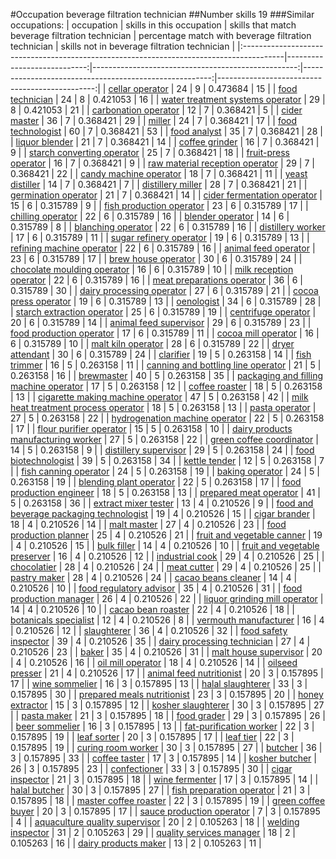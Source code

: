 #Occupation beverage filtration technician
##Number skills 19
###Similar occupations:
| occupation                                                                              |   skills in this occupation |   skills that match beverage filtration technician |   percentage match with beverage filtration technician |   skills not in beverage filtration technician |
|:----------------------------------------------------------------------------------------|----------------------------:|---------------------------------------------------:|-------------------------------------------------------:|-----------------------------------------------:|
| [cellar operator](cellar_operator.md)                                                   |                          24 |                                                  9 |                                               0.473684 |                                             15 |
| [food technician](food_technician.md)                                                   |                          24 |                                                  8 |                                               0.421053 |                                             16 |
| [water treatment systems operator](water_treatment_systems_operator.md)                 |                          29 |                                                  8 |                                               0.421053 |                                             21 |
| [carbonation operator](carbonation_operator.md)                                         |                          12 |                                                  7 |                                               0.368421 |                                              5 |
| [cider master](cider_master.md)                                                         |                          36 |                                                  7 |                                               0.368421 |                                             29 |
| [miller](miller.md)                                                                     |                          24 |                                                  7 |                                               0.368421 |                                             17 |
| [food technologist](food_technologist.md)                                               |                          60 |                                                  7 |                                               0.368421 |                                             53 |
| [food analyst](food_analyst.md)                                                         |                          35 |                                                  7 |                                               0.368421 |                                             28 |
| [liquor blender](liquor_blender.md)                                                     |                          21 |                                                  7 |                                               0.368421 |                                             14 |
| [coffee grinder](coffee_grinder.md)                                                     |                          16 |                                                  7 |                                               0.368421 |                                              9 |
| [starch converting operator](starch_converting_operator.md)                             |                          25 |                                                  7 |                                               0.368421 |                                             18 |
| [fruit-press operator](fruit-press_operator.md)                                         |                          16 |                                                  7 |                                               0.368421 |                                              9 |
| [raw material reception operator](raw_material_reception_operator.md)                   |                          29 |                                                  7 |                                               0.368421 |                                             22 |
| [candy machine operator](candy_machine_operator.md)                                     |                          18 |                                                  7 |                                               0.368421 |                                             11 |
| [yeast distiller](yeast_distiller.md)                                                   |                          14 |                                                  7 |                                               0.368421 |                                              7 |
| [distillery miller](distillery_miller.md)                                               |                          28 |                                                  7 |                                               0.368421 |                                             21 |
| [germination operator](germination_operator.md)                                         |                          21 |                                                  7 |                                               0.368421 |                                             14 |
| [cider fermentation operator](cider_fermentation_operator.md)                           |                          15 |                                                  6 |                                               0.315789 |                                              9 |
| [fish production operator](fish_production_operator.md)                                 |                          23 |                                                  6 |                                               0.315789 |                                             17 |
| [chilling operator](chilling_operator.md)                                               |                          22 |                                                  6 |                                               0.315789 |                                             16 |
| [blender operator](blender_operator.md)                                                 |                          14 |                                                  6 |                                               0.315789 |                                              8 |
| [blanching operator](blanching_operator.md)                                             |                          22 |                                                  6 |                                               0.315789 |                                             16 |
| [distillery worker](distillery_worker.md)                                               |                          17 |                                                  6 |                                               0.315789 |                                             11 |
| [sugar refinery operator](sugar_refinery_operator.md)                                   |                          19 |                                                  6 |                                               0.315789 |                                             13 |
| [refining machine operator](refining_machine_operator.md)                               |                          22 |                                                  6 |                                               0.315789 |                                             16 |
| [animal feed operator](animal_feed_operator.md)                                         |                          23 |                                                  6 |                                               0.315789 |                                             17 |
| [brew house operator](brew_house_operator.md)                                           |                          30 |                                                  6 |                                               0.315789 |                                             24 |
| [chocolate moulding operator](chocolate_moulding_operator.md)                           |                          16 |                                                  6 |                                               0.315789 |                                             10 |
| [milk reception operator](milk_reception_operator.md)                                   |                          22 |                                                  6 |                                               0.315789 |                                             16 |
| [meat preparations operator](meat_preparations_operator.md)                             |                          36 |                                                  6 |                                               0.315789 |                                             30 |
| [dairy processing operator](dairy_processing_operator.md)                               |                          27 |                                                  6 |                                               0.315789 |                                             21 |
| [cocoa press operator](cocoa_press_operator.md)                                         |                          19 |                                                  6 |                                               0.315789 |                                             13 |
| [oenologist](oenologist.md)                                                             |                          34 |                                                  6 |                                               0.315789 |                                             28 |
| [starch extraction operator](starch_extraction_operator.md)                             |                          25 |                                                  6 |                                               0.315789 |                                             19 |
| [centrifuge operator](centrifuge_operator.md)                                           |                          20 |                                                  6 |                                               0.315789 |                                             14 |
| [animal feed supervisor](animal_feed_supervisor.md)                                     |                          29 |                                                  6 |                                               0.315789 |                                             23 |
| [food production operator](food_production_operator.md)                                 |                          17 |                                                  6 |                                               0.315789 |                                             11 |
| [cocoa mill operator](cocoa_mill_operator.md)                                           |                          16 |                                                  6 |                                               0.315789 |                                             10 |
| [malt kiln operator](malt_kiln_operator.md)                                             |                          28 |                                                  6 |                                               0.315789 |                                             22 |
| [dryer attendant](dryer_attendant.md)                                                   |                          30 |                                                  6 |                                               0.315789 |                                             24 |
| [clarifier](clarifier.md)                                                               |                          19 |                                                  5 |                                               0.263158 |                                             14 |
| [fish trimmer](fish_trimmer.md)                                                         |                          16 |                                                  5 |                                               0.263158 |                                             11 |
| [canning and bottling line operator](canning_and_bottling_line_operator.md)             |                          21 |                                                  5 |                                               0.263158 |                                             16 |
| [brewmaster](brewmaster.md)                                                             |                          40 |                                                  5 |                                               0.263158 |                                             35 |
| [packaging and filling machine operator](packaging_and_filling_machine_operator.md)     |                          17 |                                                  5 |                                               0.263158 |                                             12 |
| [coffee roaster](coffee_roaster.md)                                                     |                          18 |                                                  5 |                                               0.263158 |                                             13 |
| [cigarette making machine operator](cigarette_making_machine_operator.md)               |                          47 |                                                  5 |                                               0.263158 |                                             42 |
| [milk heat treatment process operator](milk_heat_treatment_process_operator.md)         |                          18 |                                                  5 |                                               0.263158 |                                             13 |
| [pasta operator](pasta_operator.md)                                                     |                          27 |                                                  5 |                                               0.263158 |                                             22 |
| [hydrogenation machine operator](hydrogenation_machine_operator.md)                     |                          22 |                                                  5 |                                               0.263158 |                                             17 |
| [flour purifier operator](flour_purifier_operator.md)                                   |                          15 |                                                  5 |                                               0.263158 |                                             10 |
| [dairy products manufacturing worker](dairy_products_manufacturing_worker.md)           |                          27 |                                                  5 |                                               0.263158 |                                             22 |
| [green coffee coordinator](green coffee coordinator.md)                                 |                          14 |                                                  5 |                                               0.263158 |                                              9 |
| [distillery supervisor](distillery_supervisor.md)                                       |                          29 |                                                  5 |                                               0.263158 |                                             24 |
| [food biotechnologist](food_biotechnologist.md)                                         |                          39 |                                                  5 |                                               0.263158 |                                             34 |
| [kettle tender](kettle_tender.md)                                                       |                          12 |                                                  5 |                                               0.263158 |                                              7 |
| [fish canning operator](fish_canning_operator.md)                                       |                          24 |                                                  5 |                                               0.263158 |                                             19 |
| [baking operator](baking_operator.md)                                                   |                          24 |                                                  5 |                                               0.263158 |                                             19 |
| [blending plant operator](blending_plant_operator.md)                                   |                          22 |                                                  5 |                                               0.263158 |                                             17 |
| [food production engineer](food_production_engineer.md)                                 |                          18 |                                                  5 |                                               0.263158 |                                             13 |
| [prepared meat operator](prepared_meat_operator.md)                                     |                          41 |                                                  5 |                                               0.263158 |                                             36 |
| [extract mixer tester](extract_mixer_tester.md)                                         |                          13 |                                                  4 |                                               0.210526 |                                              9 |
| [food and beverage packaging technologist](food_and_beverage_packaging_technologist.md) |                          19 |                                                  4 |                                               0.210526 |                                             15 |
| [cigar brander](cigar_brander.md)                                                       |                          18 |                                                  4 |                                               0.210526 |                                             14 |
| [malt master](malt_master.md)                                                           |                          27 |                                                  4 |                                               0.210526 |                                             23 |
| [food production planner](food_production_planner.md)                                   |                          25 |                                                  4 |                                               0.210526 |                                             21 |
| [fruit and vegetable canner](fruit_and_vegetable_canner.md)                             |                          19 |                                                  4 |                                               0.210526 |                                             15 |
| [bulk filler](bulk_filler.md)                                                           |                          14 |                                                  4 |                                               0.210526 |                                             10 |
| [fruit and vegetable preserver](fruit_and_vegetable_preserver.md)                       |                          16 |                                                  4 |                                               0.210526 |                                             12 |
| [industrial cook](industrial_cook.md)                                                   |                          29 |                                                  4 |                                               0.210526 |                                             25 |
| [chocolatier](chocolatier.md)                                                           |                          28 |                                                  4 |                                               0.210526 |                                             24 |
| [meat cutter](meat_cutter.md)                                                           |                          29 |                                                  4 |                                               0.210526 |                                             25 |
| [pastry maker](pastry_maker.md)                                                         |                          28 |                                                  4 |                                               0.210526 |                                             24 |
| [cacao beans cleaner](cacao_beans_cleaner.md)                                           |                          14 |                                                  4 |                                               0.210526 |                                             10 |
| [food regulatory advisor](food_regulatory_advisor.md)                                   |                          35 |                                                  4 |                                               0.210526 |                                             31 |
| [food production manager](food_production_manager.md)                                   |                          26 |                                                  4 |                                               0.210526 |                                             22 |
| [liquor grinding mill operator](liquor_grinding_mill_operator.md)                       |                          14 |                                                  4 |                                               0.210526 |                                             10 |
| [cacao bean roaster](cacao_bean_roaster.md)                                             |                          22 |                                                  4 |                                               0.210526 |                                             18 |
| [botanicals specialist](botanicals_specialist.md)                                       |                          12 |                                                  4 |                                               0.210526 |                                              8 |
| [vermouth manufacturer](vermouth_manufacturer.md)                                       |                          16 |                                                  4 |                                               0.210526 |                                             12 |
| [slaughterer](slaughterer.md)                                                           |                          36 |                                                  4 |                                               0.210526 |                                             32 |
| [food safety inspector](food_safety_inspector.md)                                       |                          39 |                                                  4 |                                               0.210526 |                                             35 |
| [dairy processing technician](dairy_processing_technician.md)                           |                          27 |                                                  4 |                                               0.210526 |                                             23 |
| [baker](baker.md)                                                                       |                          35 |                                                  4 |                                               0.210526 |                                             31 |
| [malt house supervisor](malt_house_supervisor.md)                                       |                          20 |                                                  4 |                                               0.210526 |                                             16 |
| [oil mill operator](oil_mill_operator.md)                                               |                          18 |                                                  4 |                                               0.210526 |                                             14 |
| [oilseed presser](oilseed_presser.md)                                                   |                          21 |                                                  4 |                                               0.210526 |                                             17 |
| [animal feed nutritionist](animal_feed_nutritionist.md)                                 |                          20 |                                                  3 |                                               0.157895 |                                             17 |
| [wine sommelier](wine_sommelier.md)                                                     |                          16 |                                                  3 |                                               0.157895 |                                             13 |
| [halal slaughterer](halal_slaughterer.md)                                               |                          33 |                                                  3 |                                               0.157895 |                                             30 |
| [prepared meals nutritionist](prepared_meals_nutritionist.md)                           |                          23 |                                                  3 |                                               0.157895 |                                             20 |
| [honey extractor](honey_extractor.md)                                                   |                          15 |                                                  3 |                                               0.157895 |                                             12 |
| [kosher slaughterer](kosher_slaughterer.md)                                             |                          30 |                                                  3 |                                               0.157895 |                                             27 |
| [pasta maker](pasta_maker.md)                                                           |                          21 |                                                  3 |                                               0.157895 |                                             18 |
| [food grader](food_grader.md)                                                           |                          29 |                                                  3 |                                               0.157895 |                                             26 |
| [beer sommelier](beer_sommelier.md)                                                     |                          16 |                                                  3 |                                               0.157895 |                                             13 |
| [fat-purification worker](fat-purification_worker.md)                                   |                          22 |                                                  3 |                                               0.157895 |                                             19 |
| [leaf sorter](leaf_sorter.md)                                                           |                          20 |                                                  3 |                                               0.157895 |                                             17 |
| [leaf tier](leaf_tier.md)                                                               |                          22 |                                                  3 |                                               0.157895 |                                             19 |
| [curing room worker](curing_room_worker.md)                                             |                          30 |                                                  3 |                                               0.157895 |                                             27 |
| [butcher](butcher.md)                                                                   |                          36 |                                                  3 |                                               0.157895 |                                             33 |
| [coffee taster](coffee_taster.md)                                                       |                          17 |                                                  3 |                                               0.157895 |                                             14 |
| [kosher butcher](kosher_butcher.md)                                                     |                          26 |                                                  3 |                                               0.157895 |                                             23 |
| [confectioner](confectioner.md)                                                         |                          33 |                                                  3 |                                               0.157895 |                                             30 |
| [cigar inspector](cigar_inspector.md)                                                   |                          21 |                                                  3 |                                               0.157895 |                                             18 |
| [wine fermenter](wine_fermenter.md)                                                     |                          17 |                                                  3 |                                               0.157895 |                                             14 |
| [halal butcher](halal_butcher.md)                                                       |                          30 |                                                  3 |                                               0.157895 |                                             27 |
| [fish preparation operator](fish_preparation_operator.md)                               |                          21 |                                                  3 |                                               0.157895 |                                             18 |
| [master coffee roaster](master_coffee_roaster.md)                                       |                          22 |                                                  3 |                                               0.157895 |                                             19 |
| [green coffee buyer](green_coffee_buyer.md)                                             |                          20 |                                                  3 |                                               0.157895 |                                             17 |
| [sauce production operator](sauce_production_operator.md)                               |                           7 |                                                  3 |                                               0.157895 |                                              4 |
| [aquaculture quality supervisor](aquaculture_quality_supervisor.md)                     |                          20 |                                                  2 |                                               0.105263 |                                             18 |
| [welding inspector](welding_inspector.md)                                               |                          31 |                                                  2 |                                               0.105263 |                                             29 |
| [quality services manager](quality_services_manager.md)                                 |                          18 |                                                  2 |                                               0.105263 |                                             16 |
| [dairy products maker](dairy_products_maker.md)                                         |                          13 |                                                  2 |                                               0.105263 |                                             11 |
